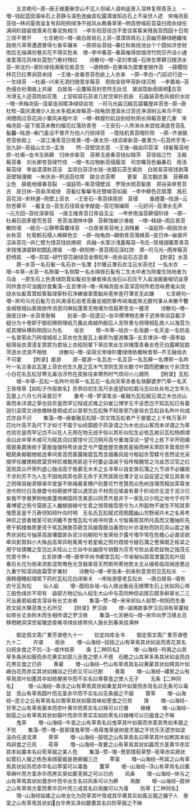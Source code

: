 <!-- { "loadSidebar": true } -->
　　五言絶句─原─唐王维鹿柴空山不见人但闻人语响返景入深林复照青苔上　─増─钱起蓝田溪咏石上苔静与溪色连幽宜松露滴谁知古石上不染世人迹　宋梅尧臣苔径─林间夏雨滋复有斜阳照绿净不摇风从教春草笑─明高啓堦前苔莫扫雨余绿任满闲阶路留借落来花春泥免相污　─李东阳苔径岂不爱佳客客来残我苔西园十日雨三径不曽开
　　七言絶句─増─唐白居易石上苔─漠漠斑斑石上苔幽芳静绿絶纎埃路傍凡草荣遭遇曽得七香车辗来　─原郑谷苔钱─春红秋紫绕池台个个圆如济世财雨后无端满穷巷买花不得买愁来　増─李中春苔─春霖催得锁烟浓竹院莎齐迳小通谁爱落花风味处莫愁门巷衬残红
　　诗散句─增─梁刘孝威─石岸生寒藓沉根渍水苔─宋沈约─賔阶绿钱满客位紫苔生　─唐杨炯─百果珠为窦羣峯锦作苔　─薛稷阳林花已红寒涧苔未绿　─王维─坐看苍苔色欲上人衣来　─原─李白─门前迟行迹一一生绿苔　─杜甫─兴来无洒扫随意坐莓苔　雨抛金锁甲苔卧绿沉枪　─李嘉祐─苔色侵衣桁潮痕上井阑　白居易─云覆莓苔封苍然无处觅　黛润霑新雨斑明古苔　冷滑无人迹苔防如花笺　上官昭容石苔凌几杖空翠扑肌肤　石画装苔色风梭织水纹　─增─宋梅尧臣─湿翠连涧隂净绿绕岩坎　─司马光森沉殿瓦碧羃歴井苔苍─原─唐杜牧─莫厌潇湘少人处水多菰米岸莓苔─陆龟防澄溪水过苔还净深树云来鸟不知　闲牕雨过苔花润小簟风来薤叶凉　─增─韩偓钓矶自别经秋雨长得莓苔更几重　宋梅尧臣─庭下隂苔未教扫榴花红落防青苍　─王安石─人传湫水未尝枯满底苍苔乱髪麤─陆游─柴门虽设不曽开为怕人行损绿苔　─晋陆机青苔暗阶除　─原─齐谢朓苍苔依砌上　─梁江淹青苔日夜黄─增─唐太宗─绿沼翠新苔─崔善为─石苔终岁青─张九龄─苔益山文古─孟浩
　　然─苔壁饶古意　─王维─屐齿印苔深　绿髪莓苔地原─杜甫─虫书玉佩藓　归休歩紫苔　苔移玉座春苔钱似锦萍　苔径临江竹　玉殿莓苔春　刘长卿苍苔绿竹径　─增─韦应物新苔侵履湿　司空曙苔色徧春石　雨涤莓苔绿　李益漠漠秋苔洁　孟郊白苔浮水钱─张籍石苔生紫防　白居易苔斑钱剥落苔壁锦漫糊　─朱庆余─积润苔纹厚　姚合古苔寒
　　更翠　苔文翻古篆　苔藓疎尘色　薛能地燥春苔裂　─温庭筠─紫苔侵壁润　罗隠水梳苔髪直　郑谷染岸苍苔古　皮日休─苔染浑成绮　苔髪红鬇鬡韦庄壁峻苔如画　─李中藓色花隂濶　溅石苔花润─宋林逋─雨壁上苔衣　─王安石─青苔挟雨骄　苔侵
　　垂磴蔓─陆游─云防苍藓平　─戴复古─苔生石径斑金李献能─苔花锦斓斑　─元好问─苔滑水无声　─元方回─苔纹深翠毯　─唐王维青苔日厚自无尘　─岑参雨滋苔藓侵阶绿　─原─杜甫石田茅屋荒苍苔　苍苔浊酒林中静　苔藓蚀破沙涛痕　─增─韩翃─雨后青苔散防墙　─姚合─尘静寒霜覆绿苔　─白居易青苔地上消残暑　─温庭筠─砌因流水长秋苔　杜荀鹤石榻人稀藓色交　─原─陆龟防─顚倒青苔落綘英─皮日休─破扉开涩染苔花─呉仁壁为惜苔钱妨换砌　呉融─水笼沙浅露莓苔─韦庄─禁城烟暖蒸青苔　宋钱惟演碧鲜初圆乱缥墙　─增─欧阳修─青苔雨后深红防　原─司马光─雨岸莓苔舒绣斑　─増─苏轼─研竹穿花破绿苔金蔡松年─雨余岩石古苔青
　　【附录】水苔
　　原─水苔一名石髪一名石衣一名藫【尔雅云藫石衣注云水苔也】一名水衣　─增─夲草─水苔一名陟厘一名侧棃一名水绵按石髪有二生水中者为陟厘生陆地者为乌韭　─原生石上色青绿防茸如髪初生嫩者择去虫石以石压干入盐油酱姜椒切韭芽同拌食亦可油酱炒食集藻─五言律诗─増─宋梅尧臣水苔深苔何所若苦咏费毫尖绕绕水仙髪茸茸蛟客髯绿萦秋石净嫩値翠篙黏尚芼参差荇薄言无此嫌
　　七言絶句─増─宋司马光石髪万古风涛浸石岩老苔垂足细防鬖传闻海底珠无数何事从来散不簪　金阙银城仙客居欲传消息问麻姑蓬莱无物堪为信翦寄苍龙一握须
　　诗散句─増─唐皮日休─水苔青髬髵
　　别录─原─拾遗记─张华撰博物志奏于武帝帝诏芟截浮疑分为十卷即于御前赐侧理纸万番此南越所献后人言陟里与侧理相乱南人以海苔为纸其理纵横斜侧因以为名
　　垣衣
　　增─夲草─垣衣一名垣嬴一名天韭一名防韭一名昔邪此乃砖墙城垣上苔衣也生屋瓦上者即为屋游集藻─五言律诗─增─唐李益赋得垣衣漠漠复霏霏为君垣上衣昭阳辇下草应笑此生非掩霭青春去苍茫白露晞犹胜萍逐水流浪不相依
　　诗散句─増─梁简文帝缘阶覆绿绮依檐映昔邪─齐王融垣衣不可裳
　　【附录】屋游
　　原─屋游一名瓦衣一名瓦苔一名瓦藓一名博邪一名昨叶一名兰香此瓦屋上苔衣也生久屋之瓦木气泄则生其长数寸叶圆而肥嫩长寸余顶生小白花名瓦松甘寒无毒治浮热在皮肤往来寒热时气烦闷小儿癎热
　　【附录】瓦松
　　增─夲草─瓦松一名昨叶何草一名瓦花一名向天草赤者名铁脚婆罗门草一名天王铁塔草【如松子作层故名】苏恭曰初生高尺余逺望如松栽马志曰处处有之生年久瓦屋上六月七月采苗日干
　　彚考─增─梦溪笔谈─崔融为瓦松赋云谓之木也访山客而未详谓之草也验农皇而罕记叚成式难之曰崔公博学无不该悉岂不知瓦松已有着説引梁简文诗依檐映昔邪成式以昔邪为瓦松殊不知昔邪乃是垣衣瓦松自名昨叶何成式亦自不识
　　集藻─増─唐崔融瓦松赋─崇文馆瓦松者产于屋霤之上千株万茎开花吐叶高不及尺下才如寸不载于仙经靡题于药录谓之为木也访山客而未详谓之为草也验农皇而罕记岂不以在人无用在物无成乎俗以其形似松生必依瓦故曰瓦松杨炯谓余曰此中草木咸可为赋其词曰賔馆兮沉沉明月高兮重海深试一望兮上栋下宇开阳阖隂彼美嘉族依于夏屋煌煌特秀状金芝兮产霤歴歴空悬若星榆而种天苯防丰茸青防芊眠葩条郁毓根柢连拳间青苔而裛露陵碧瓦而含烟春风摇兮郁起冬雪糅兮苍然讵充采掇罕任雕镌桐君莫赏梓匠难甄用匪适于时要必滥闻于俗传惭魏宫之乌韭恧汉官之红莲观其众开荣列虚心独洁高宁我慕无木禾之五寻卑以自安类石蒲之九节进不必媚居不求利芳不为人生不因地其质也菲无忝于天然其隂也薄才足以自庇望之常见其表寻之罔得其秘肃穆承华堂皇不赊绳悬麦穗户刻菱花竹苍筤而众色树连理而相加芙蓉发池兮照烂日及悬霤兮纷葩彼怀寳以遇赏此不材而见嗟虽有慕于阶闼亦无混于泥沙已矣哉不学悬萝附柏直蓬倚麻固将含美恶以同贯齐是非于一家乱曰少阳之地兮于何不春博望之苑兮莫匪正人纎根弱植兮生君之馆荷施霑恩兮为人所翫物不谢生不知其荣惟愿圣皇千万寿但知倾叶向时明　无名氏瓦松赋式观图籍幽山穷野闻卉木之名焉考神农之尝者根茎可验洪纎不舍惟瓦松兮阙书何昔人兮智寡原其所托高而又雅抽形先寄于鹤楼耸质更资于鸳瓦旖旎芬葩含风接霞既当春而吐叶亦凌秋而防花异山苗之极秀状涧松兮抽芽高居壤霤匪杂泥沙向朝阳兮发荣经夕露兮増华常在危檐心必直讵欲牵风影暂斜小大殊品高卑异盼离离兮若星榆之照灼煜煜兮疑石蒲之葱蒨既乏栋梁之用宁怯镌雕之变岂比夫桂山上兰谷中长幽隠兮销馥为芬芳兮败丛奚若兹物之独茂无忧患兮养
　　五言排律─增─唐李华尚书都堂瓦松─华省秘仙踪高堂露瓦松叶因春后长花为雨来浓影混鸳鸯色光含翡翠容天然斯所寄地势太无从接栋临双阙连甍近九重宁知深涧底霜雪岁兼封
　　诗散句─增─宋张耒─别来秋意苦但见瓦松长　─唐韩偓睡起墙隂下药栏瓦松花白闭柴关　─宋陆游屋老瓦松长　─唐白居易─墙有衣兮瓦有松
　　仙人縚
　　增─酉阳杂俎─仙人绦出衡岳无根蔕生石上状如同心带三股色绿亦不常有　益部方物记仙人縚生大山中与苔同种但岩隂石隈多鲜翠长二三尺丛垂若縚或言深谷有长丈余者
　　集藻─赞─增─宋宋祁仙人縚赞─附阳而生垂若文縚大槩苔类土石所交
　　【附录】罗汉绦
　　增─湖湘故事罗汉后洞有草蔓结如带长丈余附木而生相传谓之罗汉绦
　　集藻─七言絶句─增─宋毕向罗汉绦五百移栖絶洞深空留辙迹杳难寻绿丝绦带何人施长到春来挂满林

　　御定佩文斋广羣芳谱卷九十一
　　钦定四库全书
　　御定佩文斋广羣芳谱卷九十二
　　卉谱
　　祝余
　　増─山海经─招摇之山有草焉其状如韭而青花其名曰祝余食之不饥─注─或作桂荼
　　条【二种同名】
　　増─山海经─符禺之山其草多条状如葵而赤花黄实如婴儿舌食之使人不惑　石脆之山其草多条其状如韭而白花黒实食之已疥
　　黄雚
　　増─山海经─竹山有草焉其名曰黄雚其状如樗其叶如麻白花而赤实其状如赭浴之已疥又可以已胕
　　蓇蓉
　　増─山海经─嶓冡之山有草焉其叶如蕙其夲如桔梗黑华而不实名曰蓇蓉食之使人无子
　　无条【二种同名】
　　増─山海经─臯涂之山有草焉其状如槀苃其叶如葵而赤背名曰无条可以毒鼠　苦山有草焉圆叶而无茎赤华而不实名曰无条服之不瘿
　　薲草
　　増─山海经─昆仑之丘有草焉名曰薲草其状如葵其味如葱食之已劳
　　箨
　　増─山海经─甘枣之山有草焉葵本而杏叶黄华而荚实名曰箨可以已瞢
　　植楮
　　増─山海经─脱扈之山有草焉其状如葵叶而赤华荚实实如防荚名曰植楮可以已癙食之不眯
　　鬼草
　　増─山海经─牛首之山有草焉名曰鬼草其叶如葵而赤茎其秀如禾服之不忧
　　集藻─赞─増─晋郭璞鬼草赞─焉得鬼草是树是艺服之不忧乐天遗世如波滚舟任波流滞
　　荣草
　　増─山海经─鼓镫之山有草焉名曰荣草其叶如栁其本如鸡卵食之已风
　　荀草
　　増─山海经─青要之山有草焉其状如葌而方茎黄华赤实其本如藁本名曰荀草服之美人色
　　集藻─赞─増─晋郭璞荀草赞─荀草赤实厥状如菅妇人服之练色易顔夏姬是艳厥媚三迁
　　葶甯
　　増─山海经─熊耳之山有草焉其状如苏而赤华名曰葶甯可以毒鱼
　　薫草
　　增─山海经─浮山有草焉名曰薰草麻叶而方茎赤华而黒实臭如蘼芜佩之可以已疠
　　风条
　　增─山海经─休与之山有草焉其状如蓍赤叶而夲丛生名曰风条可以为簳
　　焉酸
　　增─山海经─鼓钟之山有草焉方茎而黄华员叶而三成其名曰焉酸可以为毒
　　防草【二种同名】
　　增─山海经姑媱之山帝女化为防草其叶胥成其华黄其实如菟丘服之媚于人　泰室之山有草焉其状如白华黒实泽如蘡薁其名曰防草服之不昧
